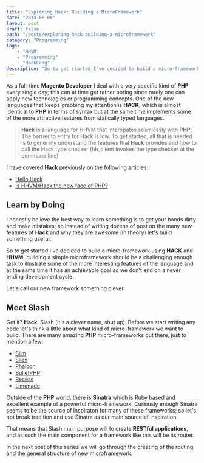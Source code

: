 ```yaml
---
title: "Exploring Hack: Building a MicroFramework"
date: "2014-08-06"
layout: post
draft: false
path: "/posts/exploring-hack-building-a-microframework"
category: "Programming"
tags:
    - "HHVM"
    - "Programming"
    - "HackLang"
description: "So to get started I've decided to build a micro-framework using HACK and HHVM, building a simple microframework should be a challenging enough task to illustrate some of the more interesting features of the language and at the same time it has an achievable goal so we don't end on a never ending development cycle."
---
```


As a full-time **Magento Developer** I deal with a very specific kind of **PHP** every single day; this can at time get rather boring since rarely one can apply
new technologies or programming concepts. One of the new languages that keeps grabbing my attention is **HACK**, which is almost identical to **PHP** in
terms of syntax but at the same time implements some of the more attractive features from statically typed languages.



> **Hack** is a language for HHVM that interopates seamlessly with **PHP**. The barrier to entry for Hack is low. To get started, all that is needed is to
> generally understand the features that **Hack** provides and how to call the Hack type checker (hh_client invokes the type checker at the command line)

I have covered **Hack** previously on the following articles:

- [Hello Hack](https://www.coderoncode.com/2014/03/23/hello-hack.html)
- [Is HHVM/Hack the new face of PHP?](https://www.coderoncode.com/2014/04/08/hhvm-hack-new-php.html)

## Learn by Doing

I honestly believe the best way to learn something is to get your hands dirty and make mistakes; so instead of writing dozens of post on
the many new features of **Hack** and why they are awesome (in theory) let's build something useful.

So to get started I've decided to build a micro-framework using **HACK** and **HHVM**, building a simple microframework should be a challenging enough task
to illustrate some of the more interesting features of the language and at the same time it has an achievable goal so we don't end on a never ending
development cycle.

Let's call our new framework something clever:

## Meet Slash

Get it? **Hack**, Slash (it's a clever name, shut up). Before we start writing any code let's think a little about what kind of micro-framework we want
to build. There are many amazing **PHP** micro-frameworks out there, just to mention a few:

- [Slim](https://www.slimframework.com/)
- [Silex](https://silex.sensiolabs.org/)
- [Phalcon](https://phalconphp.com/)
- [BulletPHP](https://bulletphp.com/)
- [Recess](https://www.recessframework.org/)
- [Limonade](https://limonade-php.github.io/)

Outside of the **PHP** world, there is **Sinatra** which is Ruby based and excellent example of a powerful micro-framework. Curiously enough Sinatra seems to
be the source of inspiraton for many of these frameworks; so let's not break tradition and use Sinatra as our main source of inspiration.

That means that Slash main purpose will to create **RESTful applications**, and as such the main component for a framework like this will be its router.

In the next post of this series we will go through the creating of the routing and the general structure of new microframework.
